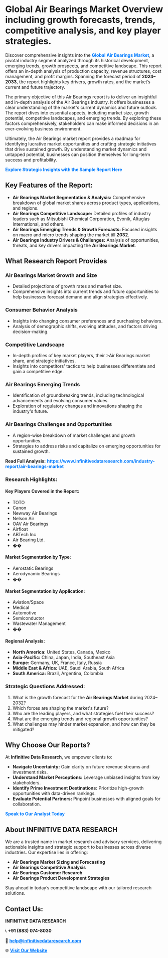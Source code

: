 <h1>Global Air Bearings Market Overview including growth forecasts, trends, competitive analysis, and key player strategies.</h1>
<p>
Discover comprehensive insights into the 
<a href="https://www.infinitivedataresearch.com/industry-report/air-bearings-market" rel="dofollow" style="color: #007BFF; text-decoration: none;"><strong>Global Air Bearings Market</strong></a>, a pivotal industry segment analyzed through its historical development, emerging trends, growth prospects, and competitive landscape. This report offers an in-depth analysis of production capacity, revenue structures, cost management, and profit margins. Spanning the forecast period of <strong>2024–2033</strong>, the report highlights key drivers, growth rates, and the market’s current and future trajectory.
</p>
<p>
The primary objective of this Air Bearings report is to deliver an insightful and in-depth analysis of the Air Bearings industry. It offers businesses a clear understanding of the market's current dynamics and future outlook. The report dives into essential aspects, including market size, growth potential, competitive landscapes, and emerging trends. By exploring these factors comprehensively, stakeholders can make informed decisions in an ever-evolving business environment.
</p>
<p>
Ultimately, the Air Bearings market report provides a roadmap for identifying lucrative market opportunities and crafting strategic initiatives that drive sustained growth. By understanding market dynamics and untapped potential, businesses can position themselves for long-term success and profitability.
</p>
<p>
<a href="https://www.infinitivedataresearch.com/request-sample/reportId=109348" style="color: #007BFF; text-decoration: none;"><strong>Explore Strategic Insights with the Sample Report Here</strong></a>
</p>

<h2>Key Features of the Report:</h2>
<ul>
<li><strong>Air Bearings Market Segmentation & Analysis:</strong> Comprehensive breakdown of global market shares across product types, applications, and regions.</li>
<li><strong>Air Bearings Competitive Landscape:</strong> Detailed profiles of industry leaders such as Mitsubishi Chemical Corporation, Evonik, Altuglas International, and others.</li>
<li><strong>Air Bearings Emerging Trends & Growth Forecasts:</strong> Focused insights on macro and micro trends shaping the market till <strong>2032</strong>.</li>
<li><strong>Air Bearings Industry Drivers & Challenges:</strong> Analysis of opportunities, threats, and key drivers impacting the <strong>Air Bearings Market</strong>.</li>
</ul>

<h2>What Research Report Provides</h2>
<h3>Air Bearings Market Growth and Size</h3>
<ul>
<li>Detailed projections of growth rates and market size.</li>
<li>Comprehensive insights into current trends and future opportunities to help businesses forecast demand and align strategies effectively.</li>
</ul>

<h3>Consumer Behavior Analysis</h3>
<ul>
<li>Insights into changing consumer preferences and purchasing behaviors.</li>
<li>Analysis of demographic shifts, evolving attitudes, and factors driving decision-making.</li>
</ul>

<h3>Competitive Landscape</h3>
<ul>
<li>In-depth profiles of key market players, their >Air Bearings market share, and strategic initiatives.</li>
<li>Insights into competitors' tactics to help businesses differentiate and gain a competitive edge.</li>
</ul>

<h3>Air Bearings Emerging Trends</h3>
<ul>
<li>Identification of groundbreaking trends, including technological advancements and evolving consumer values.</li>
<li>Exploration of regulatory changes and innovations shaping the industry's future.</li>
</ul>

<h3>Air Bearings Challenges and Opportunities</h3>
<ul>
<li>A region-wise breakdown of market challenges and growth opportunities.</li>
<li>Strategies to address risks and capitalize on emerging opportunities for sustained growth.</li>
</ul>
<p><strong>Read Full Analysis:</strong> <a href="https://www.infinitivedataresearch.com/industry-report/air-bearings-market" rel="dofollow" style="color: #007BFF; text-decoration: none;"><strong>https://www.infinitivedataresearch.com/industry-report/air-bearings-market</strong></a></p>
<h3>Research Highlights:</h3>
<h4>Key Players Covered in the Report:</h4>
<ul><li>TOTO</li><li>Canon</li><li>Newway Air Bearings</li><li>Nelson Air</li><li>OAV Air Bearings</li><li>Airfloat</li><li>ABTech Inc</li><li>Air Bearing Ltd.</li><li>��</li></ul>
<h4>Market Segmentation by Type:</h4>
<ul><li>Aerostatic Bearings</li><li>Aerodynamic Bearings</li><li>��</li></ul>
<h4>Market Segmentation by Application:</h4>
<ul><li>Aviation/Space</li><li>Medical</li><li>Automotive</li><li>Semiconductor</li><li>Wastewater Management</li><li>��</li></ul>

<h4>Regional Analysis:</h4>
<ul>
<li><strong>North America:</strong> United States, Canada, Mexico</li>
<li><strong>Asia-Pacific:</strong> China, Japan, India, Southeast Asia</li>
<li><strong>Europe:</strong> Germany, UK, France, Italy, Russia</li>
<li><strong>Middle East & Africa:</strong> UAE, Saudi Arabia, South Africa</li>
<li><strong>South America:</strong> Brazil, Argentina, Colombia</li>
</ul>

<h3>Strategic Questions Addressed:</h3>
<ol>
<li>What is the growth forecast for the <strong>Air Bearings Market</strong> during 2024–2032?</li>
<li>Which forces are shaping the market's future?</li>
<li>Who are the leading players, and what strategies fuel their success?</li>
<li>What are the emerging trends and regional growth opportunities?</li>
<li>What challenges may hinder market expansion, and how can they be mitigated?</li>
</ol>

<h2>Why Choose Our Reports?</h2>
<p>At <strong>Infinitive Data Research</strong>, we empower clients to:</p>
<ul>
<li><strong>Navigate Uncertainty:</strong> Gain clarity on future revenue streams and investment risks.</li>
<li><strong>Understand Market Perceptions:</strong> Leverage unbiased insights from key stakeholders.</li>
<li><strong>Identify Prime Investment Destinations:</strong> Prioritize high-growth opportunities with data-driven rankings.</li>
<li><strong>Evaluate Potential Partners:</strong> Pinpoint businesses with aligned goals for collaboration.</li>
</ul>
<p><a href="https://www.infinitivedataresearch.com/industry-report/air-bearings-market" rel="dofollow" style="color: #007BFF; text-decoration: none;"><strong>Speak to Our Analyst Today</strong></a></p>

<h2>About INFINITIVE DATA RESEARCH</h2>
<p>We are a trusted name in market research and advisory services, delivering actionable insights and strategic support to businesses across diverse industries. Our expertise lies in offering:</p>
<ul>
<li><strong>Air Bearings Market Sizing and Forecasting</strong></li>
<li><strong>Air Bearings Competitive Analysis</strong></li>
<li><strong>Air Bearings Customer Research</strong></li>
<li><strong>Air Bearings Product Development Strategies</strong></li>
</ul>
<p>Stay ahead in today’s competitive landscape with our tailored research solutions.</p>

<h2>Contact Us:</h2>
<p><strong>INFINITIVE DATA RESEARCH</strong></p>
<p>📞 <strong>+91 (883) 074-8030</strong></p>
<p>📧 <strong><a href="mailto:help@infinitivedataresearch.com" style="color: #007BFF;">help@infinitivedataresearch.com</a></strong></p>
<p>🌐 <strong><a href="https://www.infinitivedataresearch.com" rel="dofollow" style="color: #007BFF;">Visit Our Website</a></strong></p>